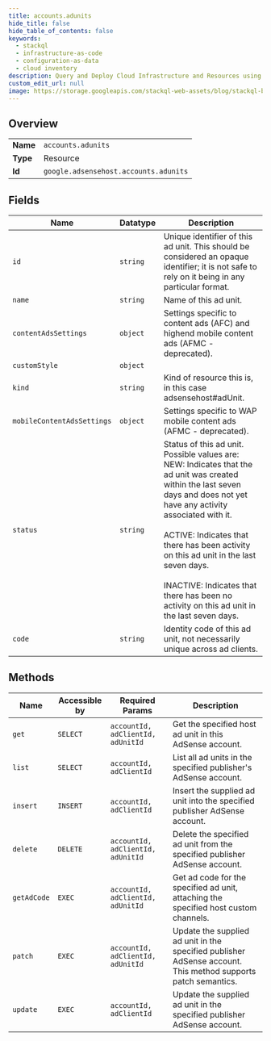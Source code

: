 ```yaml
---
title: accounts.adunits
hide_title: false
hide_table_of_contents: false
keywords:
  - stackql
  - infrastructure-as-code
  - configuration-as-data
  - cloud inventory
description: Query and Deploy Cloud Infrastructure and Resources using SQL
custom_edit_url: null
image: https://storage.googleapis.com/stackql-web-assets/blog/stackql-blog-post-featured-image.png
---
```

  
    

## Overview
<table><tbody>
<tr><td><b>Name</b></td><td><code>accounts.adunits</code></td></tr>
<tr><td><b>Type</b></td><td>Resource</td></tr>
<tr><td><b>Id</b></td><td><code>google.adsensehost.accounts.adunits</code></td></tr>
</tbody></table>

## Fields
| Name | Datatype | Description |
| ---- | -------- | ----------- |
| `id` | `string` | Unique identifier of this ad unit. This should be considered an opaque identifier; it is not safe to rely on it being in any particular format. |
| `name` | `string` | Name of this ad unit. |
| `contentAdsSettings` | `object` | Settings specific to content ads (AFC) and highend mobile content ads (AFMC - deprecated). |
| `customStyle` | `object` |  |
| `kind` | `string` | Kind of resource this is, in this case adsensehost#adUnit. |
| `mobileContentAdsSettings` | `object` | Settings specific to WAP mobile content ads (AFMC - deprecated). |
| `status` | `string` | Status of this ad unit. Possible values are:<br />NEW: Indicates that the ad unit was created within the last seven days and does not yet have any activity associated with it.<br /><br />ACTIVE: Indicates that there has been activity on this ad unit in the last seven days.<br /><br />INACTIVE: Indicates that there has been no activity on this ad unit in the last seven days. |
| `code` | `string` | Identity code of this ad unit, not necessarily unique across ad clients. |
## Methods
| Name | Accessible by | Required Params | Description |
| ---- | ------------- | --------------- | ----------- |
| `get` | `SELECT` | `accountId, adClientId, adUnitId` | Get the specified host ad unit in this AdSense account. |
| `list` | `SELECT` | `accountId, adClientId` | List all ad units in the specified publisher's AdSense account. |
| `insert` | `INSERT` | `accountId, adClientId` | Insert the supplied ad unit into the specified publisher AdSense account. |
| `delete` | `DELETE` | `accountId, adClientId, adUnitId` | Delete the specified ad unit from the specified publisher AdSense account. |
| `getAdCode` | `EXEC` | `accountId, adClientId, adUnitId` | Get ad code for the specified ad unit, attaching the specified host custom channels. |
| `patch` | `EXEC` | `accountId, adClientId, adUnitId` | Update the supplied ad unit in the specified publisher AdSense account. This method supports patch semantics. |
| `update` | `EXEC` | `accountId, adClientId` | Update the supplied ad unit in the specified publisher AdSense account. |
